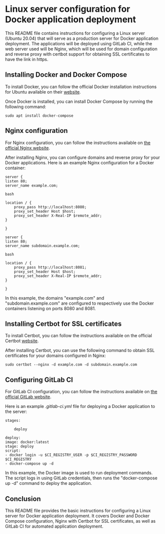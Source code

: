 # Linux server configuration for Docker application deployment

This README file contains instructions for configuring a Linux server (Ubuntu 20.04) that will serve as a production server for Docker application deployment. The applications will be deployed using GitLab CI, while the web server used will be Nginx, which will be used for domain configuration and reverse proxy with certbot support for obtaining SSL certificates to have the link in https.

## Installing Docker and Docker Compose

To install Docker, you can follow the official Docker installation instructions for Ubuntu available on their [website]('https://certbot.eff.org/instructions').

Once Docker is installed, you can install Docker Compose by running the following command:

`` sudo apt install docker-compose ``

## Nginx configuration

For Nginx configuration, you can follow the instructions available on [the official Nginx  website]('https://www.nginx.com/resources/wiki/start/topics/tutorials/install/').

After installing Nginx, you can configure domains and reverse proxy for your Docker applications. Here is an example Nginx configuration for a Docker container:

    server {
    listen 80;
    server_name example.com;

    bash

    location / {
        proxy_pass http://localhost:8080;
        proxy_set_header Host $host;
        proxy_set_header X-Real-IP $remote_addr;
    }

    }

    server {
    listen 80;
    server_name subdomain.example.com;

    bash

    location / {
        proxy_pass http://localhost:8081;
        proxy_set_header Host $host;
        proxy_set_header X-Real-IP $remote_addr;
    }

    }

In this example, the domains "example.com" and "subdomain.example.com" are configured to respectively use the Docker containers listening on ports 8080 and 8081.

## Installing Certbot for SSL certificates

To install Certbot, you can follow the instructions available on the official Certbot  [website]('https://certbot.eff.org/instructions').

After installing Certbot, you can use the following command to obtain SSL certificates for your domains configured in Nginx:

``sudo certbot --nginx -d example.com -d subdomain.example.com ``

## Configuring GitLab CI

For GitLab CI configuration, you can follow the instructions available on [the official GitLab  website]('https://docs.gitlab.com/ee/ci/quick_start/').

Here is an example *.gitlab-ci.yml* file for deploying a Docker application to the server:

    stages:

        deploy

    deploy:
    image: docker:latest
    stage: deploy
    script:
    - docker login -u $CI_REGISTRY_USER -p $CI_REGISTRY_PASSWORD $CI_REGISTRY
    - docker-compose up -d


In this example, the Docker image is used to run deployment commands. The script logs in using GitLab credentials, then runs the "docker-compose up -d" command to deploy the application.

## Conclusion

This README file provides the basic instructions for configuring a Linux server for Docker application deployment. It covers Docker and Docker Compose configuration, Nginx with Certbot for SSL certificates, as well as GitLab CI for automated application deployment.

